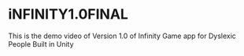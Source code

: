 # iNFINITY1.0FINAL
This is the demo video of Version 1.0 of Infinity Game app for Dyslexic People
Built in Unity
